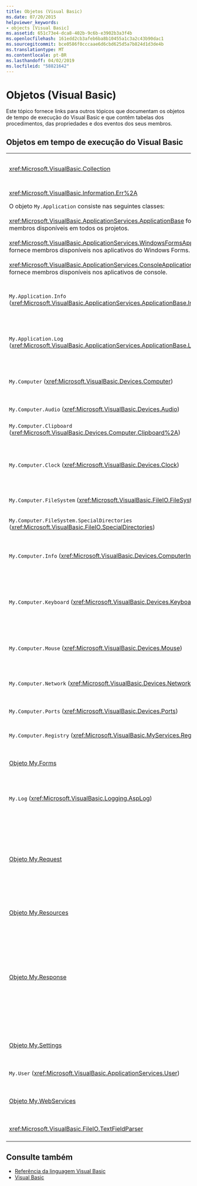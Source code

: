 ```yaml
---
title: Objetos (Visual Basic)
ms.date: 07/20/2015
helpviewer_keywords:
- objects [Visual Basic]
ms.assetid: 651c73e4-dca8-402b-9c6b-e3902b3a3f4b
ms.openlocfilehash: 161edd2cb3afeb6ba8b10455a1c3a2c43b90dac1
ms.sourcegitcommit: bce0586f0cccaae6d6cbd625d5a7b824d1d3de4b
ms.translationtype: MT
ms.contentlocale: pt-BR
ms.lasthandoff: 04/02/2019
ms.locfileid: "58821642"
---
```

# <a name="objects-visual-basic"></a>Objetos (Visual Basic)
Este tópico fornece links para outros tópicos que documentam os objetos de tempo de execução do Visual Basic e que contêm tabelas dos procedimentos, das propriedades e dos eventos dos seus membros.  
  
## <a name="visual-basic-run-time-objects"></a>Objetos em tempo de execução do Visual Basic  
  
|||  
|---|---|  
|<xref:Microsoft.VisualBasic.Collection>|Fornece uma maneira conveniente para ver um grupo relacionado de itens como um único objeto.|  
|<xref:Microsoft.VisualBasic.Information.Err%2A>|Contém informações sobre erros de tempo de execução.|  
|O objeto `My.Application` consiste nas seguintes classes:<br /><br /> <xref:Microsoft.VisualBasic.ApplicationServices.ApplicationBase> fornece membros disponíveis em todos os projetos.<br /><br /> <xref:Microsoft.VisualBasic.ApplicationServices.WindowsFormsApplicationBase> fornece membros disponíveis nos aplicativos do Windows Forms.<br /><br /> <xref:Microsoft.VisualBasic.ApplicationServices.ConsoleApplicationBase> fornece membros disponíveis nos aplicativos de console.|Fornece dados associados apenas ao aplicativo ou à DLL atual. Nenhuma informação em nível de sistema pode ser alterada com `My.Application`.<br /><br /> Alguns membros estão disponíveis apenas para aplicativos do Windows Forms ou de console.|  
|`My.Application.Info` (<xref:Microsoft.VisualBasic.ApplicationServices.ApplicationBase.Info%2A>)|Fornece propriedades para obter informações sobre o aplicativo, como o número de versão, a descrição, os assemblies carregados e assim por diante.|  
|`My.Application.Log` (<xref:Microsoft.VisualBasic.ApplicationServices.ApplicationBase.Log%2A>)|Fornece uma propriedade e métodos para gravar informações de evento e de exceção para os ouvintes de log do aplicativo.|  
|`My.Computer` (<xref:Microsoft.VisualBasic.Devices.Computer>)|Fornece propriedades para manipular componentes do computador, como o áudio, o relógio, o teclado, o sistema de arquivos e assim por diante.|  
|`My.Computer.Audio` (<xref:Microsoft.VisualBasic.Devices.Audio>)|Fornece métodos para reproduzir sons.|  
|`My.Computer.Clipboard` (<xref:Microsoft.VisualBasic.Devices.Computer.Clipboard%2A>)|Fornece métodos para manipular a Área de Transferência.|  
|`My.Computer.Clock` (<xref:Microsoft.VisualBasic.Devices.Clock>)|Fornece propriedades para acessar a hora local atual e o Tempo Universal Coordenado (equivalente ao Horário do Meridiano de Greenwich) no relógio do sistema.|  
|`My.Computer.FileSystem` (<xref:Microsoft.VisualBasic.FileIO.FileSystem>)|Fornece propriedades e métodos para trabalhar com unidades, arquivos e diretórios.|  
|`My.Computer.FileSystem.SpecialDirectories` (<xref:Microsoft.VisualBasic.FileIO.SpecialDirectories>)|Fornece propriedades para acessar diretórios comumente referenciados.|  
|`My.Computer.Info` (<xref:Microsoft.VisualBasic.Devices.ComputerInfo>)|Fornece propriedades para obter informações sobre memória, assemblies carregados, nome e sistema operacional do computador.|  
|`My.Computer.Keyboard` (<xref:Microsoft.VisualBasic.Devices.Keyboard>)|Fornece propriedades para acessar o estado atual do teclado, como quais teclas estão pressionadas no momento e fornece um método para enviar pressionamentos de teclas para a janela ativa.|  
|`My.Computer.Mouse` (<xref:Microsoft.VisualBasic.Devices.Mouse>)|Fornece propriedades para obter informações sobre o formato e a configuração do mouse instalado no computador local.|  
|`My.Computer.Network` (<xref:Microsoft.VisualBasic.Devices.Network>)|Fornece uma propriedade, um evento e métodos para interagir com a rede à qual o computador está conectado.|  
|`My.Computer.Ports` (<xref:Microsoft.VisualBasic.Devices.Ports>)|Fornece uma propriedade e um método para acessar portas seriais do computador.|  
|`My.Computer.Registry` (<xref:Microsoft.VisualBasic.MyServices.RegistryProxy>)|Fornece propriedades e métodos para manipular o Registro.|  
|[Objeto My.Forms](../../../visual-basic/language-reference/objects/my-forms-object.md)|Fornece propriedades para acessar uma instância de cada Formulário do Windows declarado no projeto atual.|  
|`My.Log` (<xref:Microsoft.VisualBasic.Logging.AspLog>)|Fornece uma propriedade e métodos para gravar informações de evento e de exceção para os ouvintes de log dos aplicativos Web.|  
|[Objeto My.Request](../../../visual-basic/language-reference/objects/my-request-object.md)|Obtém o objeto <xref:System.Web.HttpRequest> para a página solicitada. O objeto `My.Request` contém informações sobre a solicitação HTTP atual.<br /><br /> O objeto `My.Request` está disponível apenas para aplicativos do [!INCLUDE[vstecasp](~/includes/vstecasp-md.md)].|  
|[Objeto My.Resources](../../../visual-basic/language-reference/objects/my-resources-object.md)|Fornece propriedades e classes para acessar recursos de um aplicativo.|  
|[Objeto My.Response](../../../visual-basic/language-reference/objects/my-response-object.md)|Obtém o objeto <xref:System.Web.HttpResponse> associado à <xref:System.Web.UI.Page>. Esse objeto permite que você envie dados de resposta HTTP para um cliente e contém informações sobre essa resposta.<br /><br /> O objeto `My.Response` está disponível apenas para aplicativos do [!INCLUDE[vstecasp](~/includes/vstecasp-md.md)].|  
|[Objeto My.Settings](../../../visual-basic/language-reference/objects/my-settings-object.md)|Fornece propriedades e métodos para acessar as configurações de um aplicativo.|  
|`My.User` (<xref:Microsoft.VisualBasic.ApplicationServices.User>)|Fornece acesso às informações sobre o usuário atual.|  
|[Objeto My.WebServices](../../../visual-basic/language-reference/objects/my-webservices-object.md)|Fornece propriedades para criar e acessar uma única instância de cada serviço Web referenciado pelo projeto atual.|  
|<xref:Microsoft.VisualBasic.FileIO.TextFieldParser>|Fornece métodos e propriedades para analisar arquivos de texto estruturado.|  
  
## <a name="see-also"></a>Consulte também

- [Referência da linguagem Visual Basic](../../../visual-basic/language-reference/index.md)
- [Visual Basic](../../../visual-basic/index.md)
